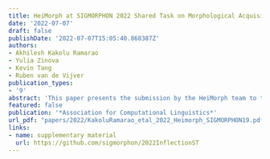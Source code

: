 ```yaml
---
title: HeiMorph at SIGMORPHON 2022 Shared Task on Morphological Acquisition Trajectories
date: '2022-07-07'
draft: false
publishDate: '2022-07-07T15:05:40.868387Z'
authors:
- Akhilesh Kakolu Ramarao
- Yulia Zinova
- Kevin Tang
- Ruben van de Vijver
publication_types:
- '9'
abstract: 'This paper presents the submission by the HeiMorph team to the SIGMORPHON 2022 task 2 of Morphological Acquisition Trajectories. Across all experimental conditions, we have found no evidence for the so-called Ushaped development trajectory. Our submitted systems achieve an average test accuracies of 55.5% on Arabic, 67% on German and 73.38% on English. We found that, bigram hallucination provides better inferences only for English and Arabic and only when the number of hallucinations remains low.'
featured: false
publication: '*Association for Computational Linguistics*'
url_pdf: "papers/2022/KakoluRamarao_etal_2022_Heimorph_SIGMORPHON19.pdf"
links:
- name: supplementary material
  url: https://github.com/sigmorphon/2022InflectionST
---
```


